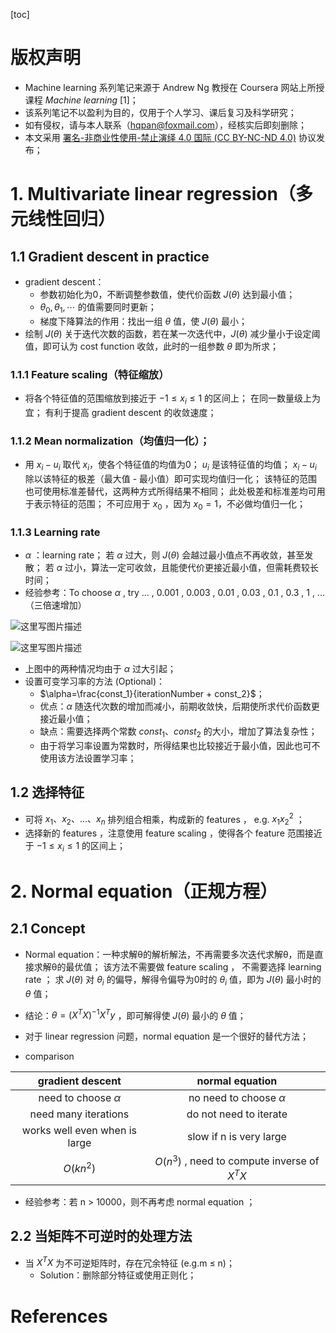 [toc]

# 版权声明

- Machine learning 系列笔记来源于 Andrew Ng 教授在 Coursera 网站上所授课程 *Machine learning* [1]；
- 该系列笔记不以盈利为目的，仅用于个人学习、课后复习及科学研究；
- 如有侵权，请与本人联系（hqpan@foxmail.com），经核实后即刻删除；
- 本文采用 [署名-非商业性使用-禁止演绎 4.0 国际 (CC BY-NC-ND 4.0)](https://creativecommons.org/licenses/by-nc-nd/4.0/deed.zh) 协议发布；

# 1. Multivariate linear regression（多元线性回归）

## 1.1 Gradient descent in practice
- gradient descent：
  - 参数初始化为0，不断调整参数值，使代价函数 $J(\theta)$ 达到最小值；
  - $\theta_0,\theta_1,\cdots$ 的值需要同时更新；
  - 梯度下降算法的作用：找出一组 $\theta$ 值，使 $J(\theta)$ 最小；
- 绘制 $J(\theta)$ 关于迭代次数的函数，若在某一次迭代中，$J(\theta)$ 减少量小于设定阈值，即可认为 cost function 收敛，此时的一组参数 $\theta$ 即为所求；

### 1.1.1  Feature scaling（特征缩放）

- 将各个特征值的范围缩放到接近于 $-1\leq x_{i} \leq1$ 的区间上；
  在同一数量级上为宜；
  有利于提高 gradient descent 的收敛速度；

### 1.1.2  Mean normalization（均值归一化）；

-  用 $x_{i} - u_{i}$ 取代 $x_{i}$，使各个特征值的均值为0；
  $u_{i}$ 是该特征值的均值；
  $x_{i} - u_{i}$ 除以该特征的极差（最大值 - 最小值）即可实现均值归一化；
  该特征的范围也可使用标准差替代，这两种方式所得结果不相同；
  此处极差和标准差均可用于表示特征的范围；
  不可应用于 $x_{0}$ ，因为 $x_{0}  = 1$，不必做均值归一化；

### 1.1.3 Learning rate

- $\alpha$ ：learning rate；
  若 $\alpha$  过大，则 $J(\theta)$ 会越过最小值点不再收敛，甚至发散；
  若 $\alpha$  过小，算法一定可收敛，且能使代价更接近最小值，但需耗费较长时间；
- 经验参考：To choose $\alpha$ , try
  ... , 0.001 , 0.003 , 0.01 , 0.03 , 0.1 , 0.3 , 1 , ... （三倍速增加）


![这里写图片描述](https://img-blog.csdn.net/20180911100951783?watermark/2/text/aHR0cHM6Ly9ibG9nLmNzZG4ubmV0L01heGltaXplMQ==/font/5a6L5L2T/fontsize/400/fill/I0JBQkFCMA==/dissolve/70#pic_center)

![这里写图片描述](https://img-blog.csdn.net/20180911100959890?watermark/2/text/aHR0cHM6Ly9ibG9nLmNzZG4ubmV0L01heGltaXplMQ==/font/5a6L5L2T/fontsize/400/fill/I0JBQkFCMA==/dissolve/70#pic_center)

- 上图中的两种情况均由于 $\alpha$ 过大引起；
- 设置可变学习率的方法 (Optional)：
  - $\alpha=\frac{const_1}{iterationNumber + const_2}$；
  - 优点：$\alpha$ 随迭代次数的增加而减小，前期收敛快，后期使所求代价函数更接近最小值；
  - 缺点：需要选择两个常数 $const_1$、$const_2$ 的大小，增加了算法复杂性；
  - 由于将学习率设置为常数时，所得结果也比较接近于最小值，因此也可不使用该方法设置学习率；

## 1.2 选择特征

- 可将 $x_{1} 、x_{2}、... 、x_{n}$ 排列组合相乘，构成新的 features ， e.g. $x_{1}x_{2}^{2}$ ；
- 选择新的 features ，注意使用 feature scaling ，使得各个 feature 范围接近于 $-1\leq x_{i} \leq1$ 的区间上；

# 2. Normal equation（正规方程）

## 2.1 Concept

- 	Normal equation：一种求解θ的解析解法，不再需要多次迭代求解θ，而是直接求解θ的最优值；
    该方法不需要做 feature scaling ， 不需要选择 learning rate ；
    求 $J(\theta)$ 对 $\theta_{i}$ 的偏导，解得令偏导为0时的 $\theta_{i}$ 值，即为 $J(\theta)$ 最小时的 $\theta$ 值；
-   结论：$\theta=(X^{T}X)^{-1}X^{T}y$ ，即可解得使 $J(\theta)$ 最小的 $\theta$ 值；
- 对于 linear regression 问题，normal equation 是一个很好的替代方法；


- comparison

|       gradient descent        |                 normal equation                  |
| :---------------------------: | :----------------------------------------------: |
|    need to choose $\alpha$    |            no need to choose $\alpha$            |
|     need many iterations      |              do not need to iterate              |
| works well even when is large |             slow if n is very large              |
|          $O(kn^{2})$          | $O(n^{3})$ , need to compute inverse of $X^{T}X$ |

- 经验参考：若 n > 10000，则不再考虑 normal equation ；

## 2.2 当矩阵不可逆时的处理方法

- 当 $X^{T}X$ 为不可逆矩阵时，存在冗余特征 (e.g.m ≤ n)；
  - Solution：删除部分特征或使用正则化；

# References

[^1]:https://www.coursera.org/learn/machine-learning/home/welcome